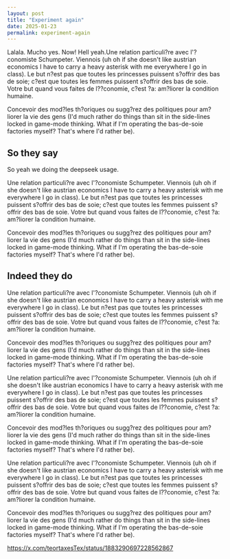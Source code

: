 ```yaml
---
layout: post
title: "Experiment again"
date: 2025-01-23
permalink: experiment-again
---
```


Lalala. Mucho yes. Now! Hell yeah.Une relation particuli?re avec l'?conomiste Schumpeter. Viennois (uh oh if she doesn't like austrian economics I have to carry a heavy asterisk with me everywhere I go in class). Le but n?est pas que toutes les princesses puissent s?offrir des bas de soie; c?est que toutes les femmes puissent s?offrir des bas de soie. Votre but quand vous faites de l??conomie, c?est ?a: am?liorer la condition humaine.

Concevoir des mod?les th?oriques ou sugg?rez des politiques pour am?liorer la vie des gens (I'd much rather do things than sit in the side-lines locked in game-mode thinking. What if I'm operating the bas-de-soie factories myself? That's where I'd rather be).

## So they say

So yeah we doing the deepseek usage.

Une relation particuli?re avec l'?conomiste Schumpeter. Viennois (uh oh if she doesn't like austrian economics I have to carry a heavy asterisk with me everywhere I go in class). Le but n?est pas que toutes les princesses puissent s?offrir des bas de soie; c?est que toutes les femmes puissent s?offrir des bas de soie. Votre but quand vous faites de l??conomie, c?est ?a: am?liorer la condition humaine.

Concevoir des mod?les th?oriques ou sugg?rez des politiques pour am?liorer la vie des gens (I'd much rather do things than sit in the side-lines locked in game-mode thinking. What if I'm operating the bas-de-soie factories myself? That's where I'd rather be).

## Indeed they do

Une relation particuli?re avec l'?conomiste Schumpeter. Viennois (uh oh if she doesn't like austrian economics I have to carry a heavy asterisk with me everywhere I go in class). Le but n?est pas que toutes les princesses puissent s?offrir des bas de soie; c?est que toutes les femmes puissent s?offrir des bas de soie. Votre but quand vous faites de l??conomie, c?est ?a: am?liorer la condition humaine.

Concevoir des mod?les th?oriques ou sugg?rez des politiques pour am?liorer la vie des gens (I'd much rather do things than sit in the side-lines locked in game-mode thinking. What if I'm operating the bas-de-soie factories myself? That's where I'd rather be).

Une relation particuli?re avec l'?conomiste Schumpeter. Viennois (uh oh if she doesn't like austrian economics I have to carry a heavy asterisk with me everywhere I go in class). Le but n?est pas que toutes les princesses puissent s?offrir des bas de soie; c?est que toutes les femmes puissent s?offrir des bas de soie. Votre but quand vous faites de l??conomie, c?est ?a: am?liorer la condition humaine.

Concevoir des mod?les th?oriques ou sugg?rez des politiques pour am?liorer la vie des gens (I'd much rather do things than sit in the side-lines locked in game-mode thinking. What if I'm operating the bas-de-soie factories myself? That's where I'd rather be).

Une relation particuli?re avec l'?conomiste Schumpeter. Viennois (uh oh if she doesn't like austrian economics I have to carry a heavy asterisk with me everywhere I go in class). Le but n?est pas que toutes les princesses puissent s?offrir des bas de soie; c?est que toutes les femmes puissent s?offrir des bas de soie. Votre but quand vous faites de l??conomie, c?est ?a: am?liorer la condition humaine.

Concevoir des mod?les th?oriques ou sugg?rez des politiques pour am?liorer la vie des gens (I'd much rather do things than sit in the side-lines locked in game-mode thinking. What if I'm operating the bas-de-soie factories myself? That's where I'd rather be).

https://x.com/teortaxesTex/status/1883290697228562867